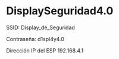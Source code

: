 # DisplaySeguridad4.0


SSID: Display_de_Seguridad

Contraseña: d1spl4y4.0

Dirección IP del ESP 192.168.4.1
